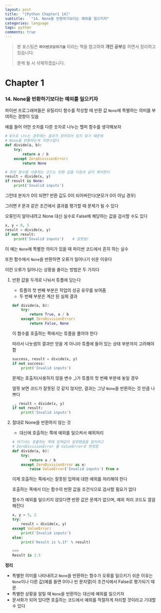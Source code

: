 ```yaml
---
layout: post
title:  "[Python Chapter1 14]"
subtitle:   "14. None을 반환하기보다는 예외를 일으키자"
categories: language
tags: python
comments: true
---
```

> 본 포스팅은 **`파이썬코딩의기술`** 이라는 책을 참고하여 **개인 공부**를 하면서 정리하고 있습니다.
>
> 문제 될 시 삭제하겠습니다.

# Chapter 1
### 14. None을 반환하기보다는 예외를 일으키자

파이썬 프로그래머들은 유틸리티 함수를 작성할 때 반환 값 `None`에 특별하는 의미를 부여하는 경향이 있음

예를 들어 어떤 숫자를 다른 숫자로 나누는 헬퍼 함수를 생각해보자

```python
# 0으로 나누는 경우에는 결과가 정의되어 있지 않기 때문에
# None을 반환하는게 자연스럽다
def divide(a, b):
	try:
		return a / b
	except ZeroDivisionError:
		return None

# 위의 함수를 사용하는 코드는 반환 값을 다음과 같이 해석한다
result = divide(x, y)
if result is None:
	print('Invalid inputs')
```

그런데 분자가 0이 되면? 반환 값도 0이 되어버린다(분모가 0이 아닐 경우)

그러면 if 문과 같은 조건에서 결과를 평가할 때 문제가 될 수 있다

오류인지 알아내려고 None 대신 실수로 False에 해당하는 값을 검사할 수도 있다

```python
x, y = 0, 5
result = divide(x, y)
if not result:
	print('Invalid inputs')    # 잘못됨!
```

이 예는 `None`에 특별한 의미가 있을 때 파이썬 코드에서 흔히 하는 실수

또한 함수에서 `None`을 반환하면 오류가 일어나기 쉬운 이유다

이런 오류가 일어나는 상황을 줄이는 방법은 두 가지다

1. 반환 값을 두개로 나눠서 튜플에 담는다
	- 튜플의 첫 번째 부분은 작업의 성공 유무를 보여줌
	- 두 번째 부분은 계산 된 실제 결과

	```python
	def divide(a, b):
		try:
			return True, a / b
		except ZeroDivisionError:
			return False, None
	```

	이 함수를 호출하는 쪽에서는 튜플을 풀어야 한다

	따라서 나눗셈의 결과만 얻을 게 아니라 튜플에 들어 있는 상태 부분까지 고려해야 함

	```python
	success, result = divide(x, y)
	if not success:
		print('Invalid inputs')
	```
	문제는 호출자(사용하지 않을 변수 _)가 튜플의 첫 번째 부분에 놓일 경우

	얼핏 보면 코드가 잘못된 것 같지 않지만, 결과는 그냥 `None`을 반환하는 것 만큼 나쁘다

	```python
	_, result = divide(x, y)
	if not result:
		print('Invalid inputs')
	```

2. 절대로 None을 반환하지 않는 것
	- 대신에 호출하는 쪽에 예외를 일으켜서 예외처리

	```python
	# 여기서는 호출하는 쪽에 입력값이 잘못됐음을 알리려고
	# ZeroDivisionError 를 ValueError로 변경함
	def divide(a, b):
		try:
			return a / b
		except ZeroDivisionError as e:
			raise ValueError('Invalid inputs') from e
	```
	이제 호출하는 쪽에서는 잘못된 입력에 대한 예외를 처리해야 한다

	호출하는 쪽에서 더는 함수의 반환 값을 조건식으로 검사할 필요가 없다

	함수가 예외를 일으키지 않았다면 반환 값은 문제가 없으며, 예외 처리 코드도 깔끔해진다

	```python
	x, y = 5, 2
	try:
		result = divide(x, y)
	except ValueError:
		print('Invalid inputs')
	else:
		print('Result is %.1f' % result)

	>>>
	Result is 2.5
	```

**정리**

- 특별한 의미를 나타내려고 `None`을 반환하는 함수가 오류를 일으키기 쉬운 이유는
`None`이나 다른 값(예를 들면 0이나 빈 문자열)이 조건식에서 False로 평가되기 때문
- 특별한 상황을 알릴 때 `None`을 반환하는 대신에 예외를 일으키자
- 문서화가 되어 있다면 호출하는 코드에서 예외를 적절하게 처리할 것이라고 기대할 수 있다
